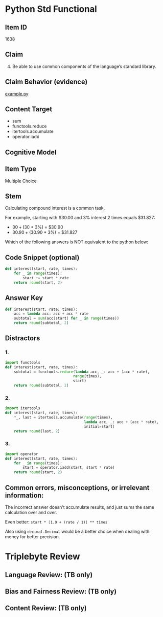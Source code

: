 # Python Std Functional

## Item ID
1638

## Claim
4. Be able to use common components of the language’s standard library.

## Claim Behavior (evidence)
[example.py](./example.py)

## Content Target
* sum
* functools.reduce
* itertools.accumulate
* operator.iadd

## Cognitive Model

## Item Type
Multiple Choice

## Stem
Calculating compound interest is a common task.

For example, starting with $30.00 and 3% interest 2 times equals $31.827:
* $30 + ($30 * 3%) = $30.90
* $30.90 + ($30.90 * 3%) = $31.827

Which of the following answers is NOT equivalent to the python below:

## Code Snippet (optional)
```python
def interest(start, rate, times):
    for _ in range(times):
        start += start * rate
    return round(start, 2)
```

## Answer Key

```python
def interest(start, rate, times):
    acc = lambda acc: acc + acc * rate
    subtotal = sum(acc(start) for _ in range(times))
    return round(subtotal, 2)
```

## Distractors

### 1.
```python
import functools
def interest(start, rate, times):
    subtotal = functools.reduce(lambda acc, _: acc + (acc * rate),
                               range(times),
                               start)
    return round(subtotal, 2)
```

### 2.
```python
import itertools
def interest(start, rate, times):
    *_, last = itertools.accumulate(range(times),
                                    lambda acc, _: acc + (acc * rate),
                                    initial=start)
    return round(last, 2)
```

### 3.
```python
import operator
def interest(start, rate, times):
    for _ in range(times):
        start = operator.iadd(start, start * rate)
    return round(start, 2)
```

## Common errors, misconceptions, or irrelevant information:

The incorrect answer doesn't accumulate results, and just sums the same calculation over and over.

Even better: `start * (1.0 + (rate / 1)) ** times`

Also using `decimal.Decimal` would be a better choice when dealing with money for better precision.

# Triplebyte Review


## Language Review: (TB only)


## Bias and Fairness Review: (TB only)


## Content Review: (TB only)

